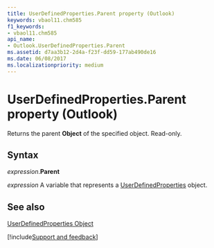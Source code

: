 ```yaml
---
title: UserDefinedProperties.Parent property (Outlook)
keywords: vbaol11.chm585
f1_keywords:
- vbaol11.chm585
api_name:
- Outlook.UserDefinedProperties.Parent
ms.assetid: d7aa3b12-2d4a-f23f-dd59-177ab490de16
ms.date: 06/08/2017
ms.localizationpriority: medium
---
```



# UserDefinedProperties.Parent property (Outlook)

Returns the parent **Object** of the specified object. Read-only.


## Syntax

_expression_.**Parent**

_expression_ A variable that represents a [UserDefinedProperties](Outlook.UserDefinedProperties.md) object.


## See also


[UserDefinedProperties Object](Outlook.UserDefinedProperties.md)

[!include[Support and feedback](~/includes/feedback-boilerplate.md)]